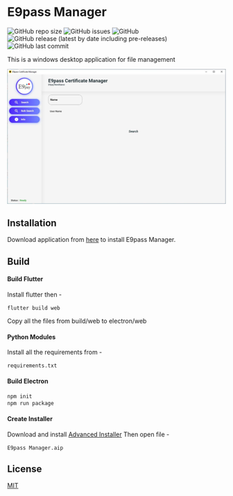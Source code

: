 # E9pass Manager

![GitHub repo size](https://img.shields.io/github/repo-size/ishangavidusha/E9pass-Desktop-App) ![GitHub issues](https://img.shields.io/github/issues/ishangavidusha/E9pass-Desktop-App) ![GitHub](https://img.shields.io/github/license/ishangavidusha/E9pass-Desktop-App) ![GitHub release (latest by date including pre-releases)](https://img.shields.io/github/v/release/ishangavidusha/E9pass-Desktop-App?include_prereleases) ![GitHub last commit](https://img.shields.io/github/last-commit/ishangavidusha/E9pass-Desktop-App)

This is a windows desktop application for file management

![](screenshots/1.JPG)

## Installation

Download application from [here](https://github.com/ishangavidusha/E9pass-Desktop-App/releases/) to install E9pass Manager.

## Build

#### Build Flutter
Install flutter then -
```
flutter build web
```
Copy all the files from build/web to electron/web

#### Python Modules
Install all the requirements from -
```
requirements.txt
```

#### Build Electron
```
npm init
npm run package
```

#### Create Installer
Download and install [Advanced Installer](https://www.advancedinstaller.com/)
Then open file - 
```
E9pass Manager.aip
```

## License
[MIT](https://github.com/ishangavidusha/E9pass-Desktop-App/blob/master/LICENSE)
